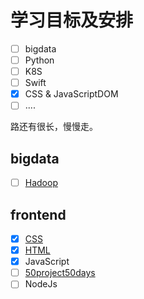 # 学习目标及安排
- [ ] bigdata
- [ ] Python
- [ ] K8S
- [ ] Swift
- [X] CSS & JavaScriptDOM
- [ ] ....

路还有很长，慢慢走。

## bigdata

- [ ] [Hadoop](./note/08_大数据/01_Hadoop)

## frontend

- [X] [CSS](./note/09_frontend/03_css)
- [X] [HTML](./note/09_frontend/01_html)
- [X] JavaScript
- [ ] [50project50days](./example/frontend/05_50project50day/)
- [ ] NodeJs